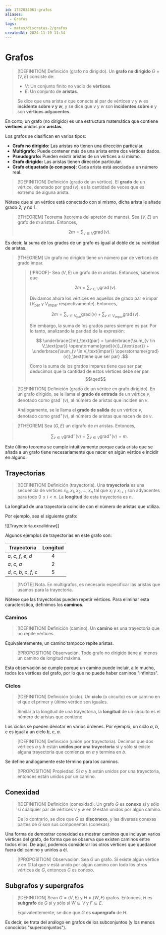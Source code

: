 ```yaml
---
id: 1732034061-grafos
aliases:
  - Grafos
tags:
  - mates/discretas-2/grafos
createdAt: 2024-11-19 11:34
---
```


# Grafos

> [!DEFINITION] Definición (grafo no dirigido).
> Un **grafo no dirigido** $G = (V, E)$ consiste de:
> 
> - $V$: Un conjunto finito no vacío de **vértices**.
> - $E$: Un conjunto de **aristas**.
> 
> Se dice que una arista $e$ que conecta al par de vértices $v$ y $w$ es **incidente sobre $v$ y $w$**, y se dice que $v$ y $w$ son **incidentes sobre $e$** y son **vértices adyacentes**.

En corto, un grafo (no dirigido) es una estructura matemática que contiene **vértices** unidos por **aristas**.

Los grafos se clasifican en varios tipos:

- **Grafo no dirigido:** Las aristas no tienen una dirección particular.
- **Multigrafo:** Puede contener más de una arista entre dos vértices dados.
- **Pseudografo:** Pueden existir aristas de un vértices a si mismo.
- **Grafo dirigido:** Las aristas tienen dirección particular.
- **Grafo etiquetado (o con peso):** Cada arista está asociada a un número real.

> [!DEFINITION] Definición (grado de un vértice).
> El **grado** de un vértice, denotado por $\operatorname{grad}(v)$, es la cantidad de veces que es extremo de alguna arista.

Nótese que si un vértice está conectado con si mismo, dicha arista le añade grado $2$, y no $1$.

> [!THEOREM] Teorema (teorema del apretón de manos).
> Sea $(V, E)$ un grafo de $m$ aristas. Entonces,
> 
> $$
> 2m = \sum_{v \in V} \operatorname{grad}(v)
> .$$

Es decir, la suma de los grados de un grafo es igual al doble de su cantidad de aristas.

> [!THEOREM]
> Un grafo no dirigido tiene un número par de vértices de grado impar.
> 
> > [!PROOF]-
> > Sea $(V, E)$ un grafo de $m$ aristas. Entonces, sabemos que
> > 
> > $$
> > 2m = \sum_{v \in V} \operatorname{grad}(v)
.$$
> > 
> > Dividamos ahora los vértices en aquellos de grado par e impar ($V_\text{par}$ y $V_\text{impar}$ respectivamente). Entonces,
> > 
> > $$
> > 2m = \sum_{v \in V_\text{par}} \operatorname{grad}(v) + \sum_{v \in V_\text{impar}} \operatorname{grad}(v)
> > .$$
> > 
> > Sin embargo, la suma de los grados pares siempre es par. Por lo tanto, analizando la paridad de la expresión:
> > 
> > $$
> > \underbrace{2m}_\text{par} = \underbrace{\sum_{v \in V_\text{par}} \operatorname{grad}(v)}_{\text{par}} + \underbrace{\sum_{v \in V_\text{impar}} \operatorname{grad}(v)}_\text{tiene que ser par}
> > .$$
> > 
> > Como la suma de los grados impares tiene que ser par, deducimos que la cantidad de estos vértices debe ser par.
> > $$\qed$$

> [!DEFINITION] Definición (grado de un vértice en grafo dirigido).
> En un grafo dirigido, se le llama el **grado de entrada** de un vértice $v$, denotado como $\operatorname{grad}^-(v)$, al número de aristas que inciden en $v$.
> 
> Análogamente, se le llama el **grado de salida** de un vértice $v$, denotado como $\operatorname{grad}^+(v)$, al número de aristas que nacen de de $v$.

> [!THEOREM]
> Sea $(G, E)$ un digrafo de $m$ aristas. Entonces,
> 
> $$
> \sum_{v \in V} \operatorname{grad}^-(v)  = \sum_{v \in V} \operatorname{grad}^+(v) = m
> .$$

Este último teorema se cumple intuitivamente porque cada arista que se añada a un grafo tiene necesariamente que nacer en algún vértice e incidir en alguno.

## Trayectorias

> [!DEFINITION] Definición (trayectoria).
> Una **trayectoria** es una secuencia de vértices $x_0, x_1, x_2, \ldots, x_n$ tal que $x_i$ y $x_{i+1}$ son adyacentes para todo $0 \leq i < n$. La **longitud** de esta trayectoria es $n$.

La longitud de una trayectoria coincide con el número de aristas que utiliza.

Por ejemplo, sea el siguiente grafo:

![[Trayectoria.excalidraw]]

Algunos ejemplos de trayectorias en este grafo son:

| Trayectoria                  | Longitud |
| ---------------------------- | :------: |
| $a$, $c$, $f$, $e$, $d$      |    4     |
| $a$, $c$, $a$                |    2     |
| $d$, $c$, $b$, $c$, $f$, $c$ |    5     |

> [!NOTE] Nota.
> En multigrafos, es necesario especificar las aristas que usamos para la trayectoria.

Nótese que las trayectorias pueden repetir vértices. Para eliminar esta característica, definimos los **caminos**.

### Caminos

> [!DEFINITION] Definición (camino).
> Un **camino** es una trayectoria que no repite vértices.

Equivalentemente, un camino tampoco repite aristas.

> [!PROPOSITION] Observación.
> Todo grafo no dirigido tiene al menos un camino de longitud máxima.

Esta observación se cumple porque un camino puede incluir, a lo mucho, todos los vértices del grafo, por lo que no puede haber caminos "infinitos".

### Ciclos

> [!DEFINITION] Definición (ciclo).
> Un **ciclo** (o circuito) es un camino en el que el primer y último vértice son iguales.
> 
> Similar a la longitud de una trayectoria, la **longitud** de un circuito es el número de aristas que contiene.

Los ciclos se pueden denotar en varios órdenes. Por ejemplo, un ciclo $a$, $b$, $c$ es igual a un ciclo $b$, $c$, $a$.

> [!DEFINITION] Definición (unión por trayectoria).
> Decimos que dos vértices $a$ y $b$ están **unidos por una trayectoria** si y sólo si existe alguna trayectoria que comienza en $a$ y termina en $b$.

Se define análogamente este término para los caminos.

> [!PROPOSITION] Propiedad.
> Si $a$ y $b$ están unidos por una trayectoria, entonces están unidos por un camino.

## Conexidad

> [!DEFINITION] Definición (conexidad).
> Un grafo $G$ es **conexo** si y sólo si cualquier par de vértices $v$ y $w$ en $G$ están unidos por algún camino.
> 
> De lo contrario, se dice que $G$ es **disconexo**, y las diversas conexas partes de $G$ son sus componentes (conexas).

Una forma de demostrar conexidad es mostrar caminos que incluyan varios vértices del grafo, de forma que se observa que existen caminos entre todos ellos. De aquí, podemos considerar los otros vértices que quedaron fuera del camino y unirlos a él.

> [!PROPOSITION] Observación.
> Sea $G$ un grafo. Si existe algún vértice $v$ en $G$ tal que $v$ está unido por algún camino con todo los otros vértices de $G$, entonces $G$ es conexo.

## Subgrafos y supergrafos

> [!DEFINITION]
> Sean $G = (V, E)$ y $H = (W, F)$ grafos. Entonces, $H$ es **subgrafo** de $G$ si y sólo si $W \subseteq V$ y $F \subseteq E$.
> 
> Equivalentemente, se dice que $G$ es **supergrafo** de $H$.

Es decir, se trata del análogo en grafos de los subconjuntos (y los menos conocidos "superconjuntos").
